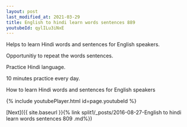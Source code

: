 ```yaml
---
layout: post
last_modified_at: 2021-03-29
title: English to hindi learn words sentences 889 
youtubeId: qylILu3iNxE
---
```

 
 
Helps to learn Hindi words and sentences for English speakers.

Opportunitiy to repeat the words sentences. 

Practice Hindi language. 
 
10 minutes practice every day. 
 
How to learn Hindi words and sentences for English speakers 
 
{% include youtubePlayer.html id=page.youtubeId %}
 
 
[Next]({{ site.baseurl }}{% link  split1/_posts/2016-08-27-English to hindi learn words sentences 809 .md%})
 
